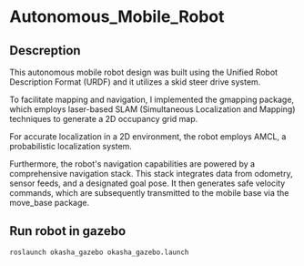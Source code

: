 # Autonomous_Mobile_Robot
## Descreption 
This autonomous mobile robot design was built using the Unified Robot Description Format (URDF) and it utilizes a skid steer drive system.

To facilitate mapping and navigation, I implemented the gmapping package, which employs laser-based SLAM (Simultaneous Localization and Mapping) techniques to generate a 2D occupancy grid map.

For accurate localization in a 2D environment, the robot employs AMCL, a probabilistic localization system.

Furthermore, the robot's navigation capabilities are powered by a comprehensive navigation stack. This stack integrates data from odometry, sensor feeds, and a designated goal pose. It then generates safe velocity commands, which are subsequently transmitted to the mobile base via the move_base package.

## Run robot in gazebo
```
roslaunch okasha_gazebo okasha_gazebo.launch
```
